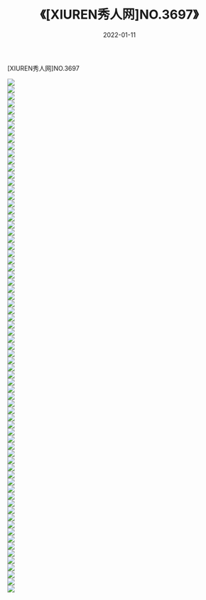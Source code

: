 ﻿---
layout: post
title:  《[XIUREN秀人网]NO.3697》
date:   2022-01-11
img: http://pic.660000.xyz/1:/秀人网/秀人网第04部分/[XIUREN秀人网]NO.3697/000.jpg
categories: [美女, 清纯, 唯美]
---

[XIUREN秀人网]NO.3697

 ![](http://pic.660000.xyz/1:/秀人网/秀人网第04部分/[XIUREN秀人网]NO.3697/001.jpg) <br>![](http://pic.660000.xyz/1:/秀人网/秀人网第04部分/[XIUREN秀人网]NO.3697/002.jpg) <br>![](http://pic.660000.xyz/1:/秀人网/秀人网第04部分/[XIUREN秀人网]NO.3697/003.jpg) <br>![](http://pic.660000.xyz/1:/秀人网/秀人网第04部分/[XIUREN秀人网]NO.3697/004.jpg) <br>![](http://pic.660000.xyz/1:/秀人网/秀人网第04部分/[XIUREN秀人网]NO.3697/005.jpg) <br>![](http://pic.660000.xyz/1:/秀人网/秀人网第04部分/[XIUREN秀人网]NO.3697/006.jpg) <br>![](http://pic.660000.xyz/1:/秀人网/秀人网第04部分/[XIUREN秀人网]NO.3697/007.jpg) <br>![](http://pic.660000.xyz/1:/秀人网/秀人网第04部分/[XIUREN秀人网]NO.3697/008.jpg) <br>![](http://pic.660000.xyz/1:/秀人网/秀人网第04部分/[XIUREN秀人网]NO.3697/009.jpg) <br>![](http://pic.660000.xyz/1:/秀人网/秀人网第04部分/[XIUREN秀人网]NO.3697/010.jpg) <br>![](http://pic.660000.xyz/1:/秀人网/秀人网第04部分/[XIUREN秀人网]NO.3697/011.jpg) <br>![](http://pic.660000.xyz/1:/秀人网/秀人网第04部分/[XIUREN秀人网]NO.3697/012.jpg) <br>![](http://pic.660000.xyz/1:/秀人网/秀人网第04部分/[XIUREN秀人网]NO.3697/013.jpg) <br>![](http://pic.660000.xyz/1:/秀人网/秀人网第04部分/[XIUREN秀人网]NO.3697/014.jpg) <br>![](http://pic.660000.xyz/1:/秀人网/秀人网第04部分/[XIUREN秀人网]NO.3697/015.jpg) <br>![](http://pic.660000.xyz/1:/秀人网/秀人网第04部分/[XIUREN秀人网]NO.3697/016.jpg) <br>![](http://pic.660000.xyz/1:/秀人网/秀人网第04部分/[XIUREN秀人网]NO.3697/017.jpg) <br>![](http://pic.660000.xyz/1:/秀人网/秀人网第04部分/[XIUREN秀人网]NO.3697/018.jpg) <br>![](http://pic.660000.xyz/1:/秀人网/秀人网第04部分/[XIUREN秀人网]NO.3697/019.jpg) <br>![](http://pic.660000.xyz/1:/秀人网/秀人网第04部分/[XIUREN秀人网]NO.3697/020.jpg) <br>![](http://pic.660000.xyz/1:/秀人网/秀人网第04部分/[XIUREN秀人网]NO.3697/021.jpg) <br>![](http://pic.660000.xyz/1:/秀人网/秀人网第04部分/[XIUREN秀人网]NO.3697/022.jpg) <br>![](http://pic.660000.xyz/1:/秀人网/秀人网第04部分/[XIUREN秀人网]NO.3697/023.jpg) <br>![](http://pic.660000.xyz/1:/秀人网/秀人网第04部分/[XIUREN秀人网]NO.3697/024.jpg) <br>![](http://pic.660000.xyz/1:/秀人网/秀人网第04部分/[XIUREN秀人网]NO.3697/025.jpg) <br>![](http://pic.660000.xyz/1:/秀人网/秀人网第04部分/[XIUREN秀人网]NO.3697/026.jpg) <br>![](http://pic.660000.xyz/1:/秀人网/秀人网第04部分/[XIUREN秀人网]NO.3697/027.jpg) <br>![](http://pic.660000.xyz/1:/秀人网/秀人网第04部分/[XIUREN秀人网]NO.3697/028.jpg) <br>![](http://pic.660000.xyz/1:/秀人网/秀人网第04部分/[XIUREN秀人网]NO.3697/029.jpg) <br>![](http://pic.660000.xyz/1:/秀人网/秀人网第04部分/[XIUREN秀人网]NO.3697/030.jpg) <br>![](http://pic.660000.xyz/1:/秀人网/秀人网第04部分/[XIUREN秀人网]NO.3697/031.jpg) <br>![](http://pic.660000.xyz/1:/秀人网/秀人网第04部分/[XIUREN秀人网]NO.3697/032.jpg) <br>![](http://pic.660000.xyz/1:/秀人网/秀人网第04部分/[XIUREN秀人网]NO.3697/033.jpg) <br>![](http://pic.660000.xyz/1:/秀人网/秀人网第04部分/[XIUREN秀人网]NO.3697/034.jpg) <br>![](http://pic.660000.xyz/1:/秀人网/秀人网第04部分/[XIUREN秀人网]NO.3697/035.jpg) <br>![](http://pic.660000.xyz/1:/秀人网/秀人网第04部分/[XIUREN秀人网]NO.3697/036.jpg) <br>![](http://pic.660000.xyz/1:/秀人网/秀人网第04部分/[XIUREN秀人网]NO.3697/037.jpg) <br>![](http://pic.660000.xyz/1:/秀人网/秀人网第04部分/[XIUREN秀人网]NO.3697/038.jpg) <br>![](http://pic.660000.xyz/1:/秀人网/秀人网第04部分/[XIUREN秀人网]NO.3697/039.jpg) <br>![](http://pic.660000.xyz/1:/秀人网/秀人网第04部分/[XIUREN秀人网]NO.3697/040.jpg) <br>![](http://pic.660000.xyz/1:/秀人网/秀人网第04部分/[XIUREN秀人网]NO.3697/041.jpg) <br>![](http://pic.660000.xyz/1:/秀人网/秀人网第04部分/[XIUREN秀人网]NO.3697/042.jpg) <br>![](http://pic.660000.xyz/1:/秀人网/秀人网第04部分/[XIUREN秀人网]NO.3697/043.jpg) <br>![](http://pic.660000.xyz/1:/秀人网/秀人网第04部分/[XIUREN秀人网]NO.3697/044.jpg) <br>![](http://pic.660000.xyz/1:/秀人网/秀人网第04部分/[XIUREN秀人网]NO.3697/045.jpg) <br>![](http://pic.660000.xyz/1:/秀人网/秀人网第04部分/[XIUREN秀人网]NO.3697/046.jpg) <br>![](http://pic.660000.xyz/1:/秀人网/秀人网第04部分/[XIUREN秀人网]NO.3697/047.jpg) <br>![](http://pic.660000.xyz/1:/秀人网/秀人网第04部分/[XIUREN秀人网]NO.3697/048.jpg) <br>![](http://pic.660000.xyz/1:/秀人网/秀人网第04部分/[XIUREN秀人网]NO.3697/049.jpg) <br>![](http://pic.660000.xyz/1:/秀人网/秀人网第04部分/[XIUREN秀人网]NO.3697/050.jpg) <br>![](http://pic.660000.xyz/1:/秀人网/秀人网第04部分/[XIUREN秀人网]NO.3697/051.jpg) <br>![](http://pic.660000.xyz/1:/秀人网/秀人网第04部分/[XIUREN秀人网]NO.3697/052.jpg) <br>![](http://pic.660000.xyz/1:/秀人网/秀人网第04部分/[XIUREN秀人网]NO.3697/053.jpg) <br>![](http://pic.660000.xyz/1:/秀人网/秀人网第04部分/[XIUREN秀人网]NO.3697/054.jpg) <br>![](http://pic.660000.xyz/1:/秀人网/秀人网第04部分/[XIUREN秀人网]NO.3697/055.jpg) <br>![](http://pic.660000.xyz/1:/秀人网/秀人网第04部分/[XIUREN秀人网]NO.3697/056.jpg) <br>![](http://pic.660000.xyz/1:/秀人网/秀人网第04部分/[XIUREN秀人网]NO.3697/057.jpg) <br>![](http://pic.660000.xyz/1:/秀人网/秀人网第04部分/[XIUREN秀人网]NO.3697/058.jpg) <br>![](http://pic.660000.xyz/1:/秀人网/秀人网第04部分/[XIUREN秀人网]NO.3697/059.jpg) <br>![](http://pic.660000.xyz/1:/秀人网/秀人网第04部分/[XIUREN秀人网]NO.3697/060.jpg) <br>![](http://pic.660000.xyz/1:/秀人网/秀人网第04部分/[XIUREN秀人网]NO.3697/061.jpg) <br>![](http://pic.660000.xyz/1:/秀人网/秀人网第04部分/[XIUREN秀人网]NO.3697/062.jpg) <br>![](http://pic.660000.xyz/1:/秀人网/秀人网第04部分/[XIUREN秀人网]NO.3697/063.jpg) <br>![](http://pic.660000.xyz/1:/秀人网/秀人网第04部分/[XIUREN秀人网]NO.3697/064.jpg) <br>![](http://pic.660000.xyz/1:/秀人网/秀人网第04部分/[XIUREN秀人网]NO.3697/065.jpg) <br>![](http://pic.660000.xyz/1:/秀人网/秀人网第04部分/[XIUREN秀人网]NO.3697/066.jpg) <br>![](http://pic.660000.xyz/1:/秀人网/秀人网第04部分/[XIUREN秀人网]NO.3697/067.jpg) <br>![](http://pic.660000.xyz/1:/秀人网/秀人网第04部分/[XIUREN秀人网]NO.3697/068.jpg) <br>![](http://pic.660000.xyz/1:/秀人网/秀人网第04部分/[XIUREN秀人网]NO.3697/069.jpg) <br>![](http://pic.660000.xyz/1:/秀人网/秀人网第04部分/[XIUREN秀人网]NO.3697/070.jpg) <br>![](http://pic.660000.xyz/1:/秀人网/秀人网第04部分/[XIUREN秀人网]NO.3697/071.jpg) <br>![](http://pic.660000.xyz/1:/秀人网/秀人网第04部分/[XIUREN秀人网]NO.3697/072.jpg) <br>